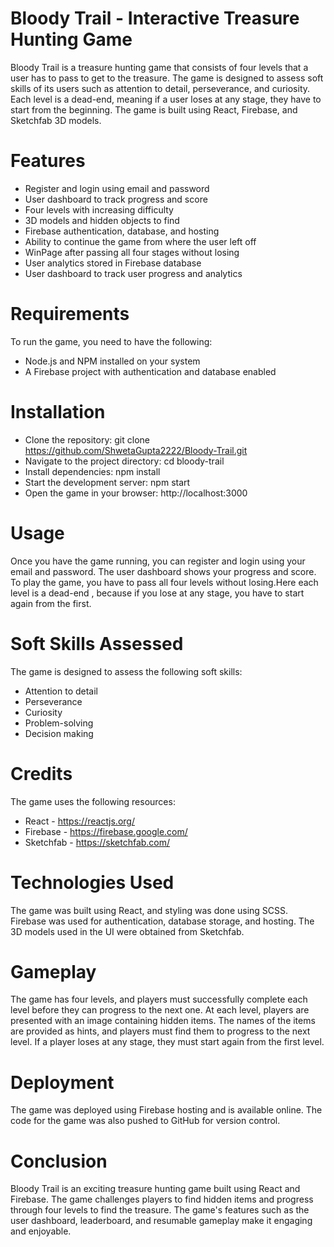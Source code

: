 # Bloody Trail - Interactive Treasure Hunting Game

Bloody Trail is a treasure hunting game that consists of four levels that a user has to pass to get to the treasure. The game is designed to assess soft skills of its users such as attention to detail, perseverance, and curiosity. Each level is a dead-end, meaning if a user loses at any stage, they have to start from the beginning. The game is built using React, Firebase, and Sketchfab 3D models.

# Features

- Register and login using email and password
- User dashboard to track progress and score
- Four levels with increasing difficulty
- 3D models and hidden objects to find
- Firebase authentication, database, and hosting
- Ability to continue the game from where the user left off
- WinPage after passing all four stages without losing
- User analytics stored in Firebase database
- User dashboard to track user progress and analytics

# Requirements

To run the game, you need to have the following:

- Node.js and NPM installed on your system
- A Firebase project with authentication and database enabled

# Installation

- Clone the repository: git clone https://github.com/ShwetaGupta2222/Bloody-Trail.git
- Navigate to the project directory: cd bloody-trail
- Install dependencies: npm install
- Start the development server: npm start
- Open the game in your browser: http://localhost:3000

# Usage

Once you have the game running, you can register and login using your email and password. The user dashboard shows your progress and score. To play the game, you have to pass all four levels without losing.Here each level is a dead-end , because if you lose at any stage, you have to start again from the first.

# Soft Skills Assessed

The game is designed to assess the following soft skills:

- Attention to detail
- Perseverance
- Curiosity
- Problem-solving
- Decision making

# Credits
The game uses the following resources:

- React - https://reactjs.org/
- Firebase - https://firebase.google.com/
- Sketchfab - https://sketchfab.com/

# Technologies Used

The game was built using React, and styling was done using SCSS. Firebase was used for authentication, database storage, and hosting. The 3D models used in the UI were obtained from Sketchfab.

# Gameplay

The game has four levels, and players must successfully complete each level before they can progress to the next one. At each level, players are presented with an image containing hidden items. The names of the items are provided as hints, and players must find them to progress to the next level. If a player loses at any stage, they must start again from the first level.

# Deployment

The game was deployed using Firebase hosting and is available online. The code for the game was also pushed to GitHub for version control.

# Conclusion

Bloody Trail is an exciting treasure hunting game built using React and Firebase. The game challenges players to find hidden items and progress through four levels to find the treasure. The game's features such as the user dashboard, leaderboard, and resumable gameplay make it engaging and enjoyable.